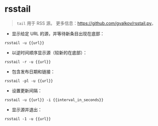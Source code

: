 # rsstail

> `tail` 用于 RSS 源。
> 更多信息：<https://github.com/gvalkov/rsstail.py>。

- 显示给定 URL 的源，并等待新条目出现在底部：

`rsstail -u {{url}}`

- 以逆时间顺序显示源（较新的在底部）：

`rsstail -r -u {{url}}`

- 包含发布日期和链接：

`rsstail -pl -u {{url}}`

- 设置更新间隔：

`rsstail -u {{url}} -i {{interval_in_seconds}}`

- 显示源并退出：

`rsstail -1 -u {{url}}`